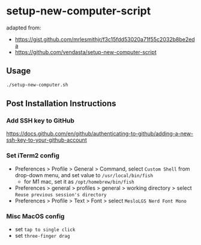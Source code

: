 # setup-new-computer-script

adapted from:

- https://gist.github.com/mrlesmithjr/f3c15fdd53020a71f55c2032b8be2eda
- https://github.com/vendasta/setup-new-computer-script

## Usage

```bash
./setup-new-computer.sh
```

## Post Installation Instructions

### Add SSH key to GitHub

https://docs.github.com/en/github/authenticating-to-github/adding-a-new-ssh-key-to-your-github-account

### Set iTerm2 config

- Preferences > Profile > General > Command, select `Custom Shell` from drop-down menu, and set value to `/usr/local/bin/fish`
  - for M1 mac, set it as `/opt/homebrew/bin/fish`
- Preferences > general > profiles > general > working directory > select `Reuse previous session's directory`
- Preferences > Profile > Text > Font > select `MesloLGS Nerd Font Mono`

### Misc MacOS config

- set `tap to single click`
- set `three-finger drag`
